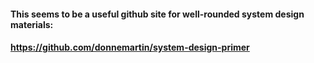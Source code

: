 #### This seems to be a useful github site for well-rounded system design materials:
#### https://github.com/donnemartin/system-design-primer
